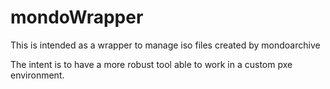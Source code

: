 # mondoWrapper

This is intended as a wrapper to manage iso files created by mondoarchive

The intent is to have a more robust tool able to work in a custom pxe environment.

